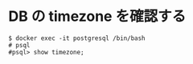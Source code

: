 # DB の timezone を確認する

```shell
$ docker exec -it postgresql /bin/bash
# psql
#psql> show timezone;
```
